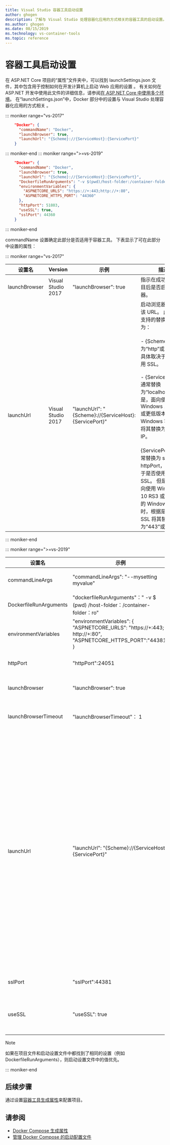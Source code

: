 ```yaml
---
title: Visual Studio 容器工具启动设置
author: ghogen
description: 了解与 Visual Studio 处理容器化应用的方式相关的容器工具的启动设置。
ms.author: ghogen
ms.date: 08/15/2019
ms.technology: vs-container-tools
ms.topic: reference
---
```

# <a name="container-tools-launch-settings"></a>容器工具启动设置

在 ASP.NET Core 项目的“属性”文件夹中，可以找到 launchSettings.json 文件，其中包含用于控制如何在开发计算机上启动 Web 应用的设置  。 有关如何在 ASP.NET 开发中使用此文件的详细信息，请参阅[在 ASP.NET Core 中使用多个环境](/aspnet/core/fundamentals/environments?view=aspnetcore-2.2&preserve-view=true)。 在“launchSettings.json”中，Docker 部分中的设置与 Visual Studio 处理容器化应用的方式相关   。

::: moniker range="vs-2017"

```json
    "Docker": {
      "commandName": "Docker",
      "launchBrowser": true,
      "launchUrl": "{Scheme}://{ServiceHost}:{ServicePort}"
    }
```

::: moniker-end
::: moniker range=">=vs-2019"

```json
    "Docker": {
      "commandName": "Docker",
      "launchBrowser": true,
      "launchUrl": "{Scheme}://{ServiceHost}:{ServicePort}",
      "DockerfileRunArguments": "-v $(pwd)/host-folder:/container-folder:ro",
      "environmentVariables": {
        "ASPNETCORE_URLS": "https://+:443;http://+:80",
        "ASPNETCORE_HTTPS_PORT": "44360"
      },
      "httpPort": 51803,
      "useSSL": true,
      "sslPort": 44360
    }
```

::: moniker-end

commandName 设置确定此部分是否适用于容器工具。 下表显示了可在此部分中设置的属性：

::: moniker range="vs-2017"

|设置名|Version|示例|描述|
|------------|-------|-------|---------------|
|launchBrowser|Visual Studio 2017|"launchBrowser": true|指示在成功启动项目后是否启动浏览器。|
|launchUrl|Visual Studio 2017|"launchUrl": "{Scheme}://{ServiceHost}:{ServicePort}"|启动浏览器时使用该 URL。  此字符串支持的替换令牌为：<br/><br/>   - {Scheme} - 替换为“http”或“https”，具体取决于是否使用 SSL。<br/><br/>   - {ServiceHost} - 通常替换为“localhost”。 但是，面向使用 Windows 10 RS3 或更低版本的 Windows 容器时，将其替换为容器的 IP。<br/><br/>   {ServicePort} - 通常替换为 sslPort 或 httpPort，具体取决于是否使用了 SSL。  但是，在面向使用 Windows 10 RS3 或更低版本的 Windows 容器时，根据是否使用 SSL 将其替换为“443”或“80”。|

::: moniker-end

::: moniker range=">=vs-2019"

| 设置名         | 示例                                               | 描述                                                                                                             |
| -------------------- | ----------------------------------------------------- | ----------------------------------------------------------------------------------------------------------------------- |
| commandLineArgs      | "commandLineArgs": "--mysetting myvalue"              | 在容器中启动项目时使用这些命令行参数来启动应用。                                     |
|DockerfileRunArguments|"dockerfileRunArguments"：" -v $ (pwd) /host-folder：/container-folder：ro"|要传递给 [docker run 命令的其他](https://docs.docker.com/engine/reference/commandline/run/) 参数。|
| environmentVariables | "environmentVariables": {<br/>   "ASPNETCORE_URLS": "https://+:443; http://+:80", <br/>   "ASPNETCORE_HTTPS_PORT":"44381" <br/> }                    | 在容器中启动时，这些环境变量值将传递给该过程。                       |
| httpPort             | "httpPort":24051                                     | 启动容器时，主机上的此端口映射到容器的端口 80。 |
| launchBrowser        | "launchBrowser": true                                 | 指示在成功启动项目后是否启动浏览器。                                       |
| launchBrowserTimeout | "launchBrowserTimeout"： 1                             | 在启动浏览器 (应用) 等待应用准备就绪的最大时间量（以秒表示）。 |
| launchUrl            | "launchUrl": "{Scheme}://{ServiceHost}:{ServicePort}" | 启动浏览器时使用该 URL。 此字符串支持的替换令牌为： <br/><br/> - {Scheme} - 替换为“http”或“https”，具体取决于是否使用 SSL。 <br/><br/> - {ServiceHost} - 通常替换为“localhost”。 <br/> 但是，面向使用 Windows 10 RS3 或更低版本的 Windows 容器时，将其替换为容器的 IP。 <br/><br/> - {ServicePort} - 通常替换为 sslPort 或 httpPort，具体取决于是否使用 SSL。 <br/> 但是，在面向使用 Windows 10 RS3 或更低版本的 Windows 容器时，根据是否使用 SSL 将其替换为“443”或“80”。 |
| sslPort              | "sslPort":44381                                      | 启动容器时，主机上的此端口映射到容器的端口 443。 |
| useSSL               | "useSSL": true                                        | 指示在启动项目时是否使用 SSL。 如果未指定 useSSL，则在 sslPort 大于 0 时使用 SSL。 |

> [!NOTE]
> 如果在项目文件和启动设置文件中都找到了相同的设置（例如 DockerfileRunArguments），则启动设置文件中的值优先。

::: moniker-end

## <a name="next-steps"></a>后续步骤

通过设置[容器工具生成属性](container-msbuild-properties.md)来配置项目。

## <a name="see-also"></a>请参阅

- [Docker Compose 生成属性](docker-compose-properties.md)
- [管理 Docker Compose 的启动配置文件](launch-profiles.md)
